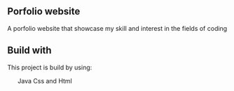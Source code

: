 ## Porfolio website

A porfolio website that showcase my skill and interest in the fields of coding

<h2>Build with</h2>
This project is build by using: 
<ul>
  Java
  Css
  and Html
</ul>

